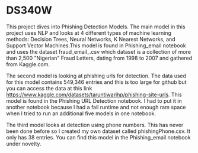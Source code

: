 # DS340W
This project dives into Phishing Detection Models. The main model in this project uses NLP and looks at 4 different types of machine learning methods: 
Decision Trees, Neural Networks, K Nearest Networks, and Support Vector Machines.This model is found in Phishing_email notebook and uses the dataset fraud_email_.csv
which dataset is a collection of more than 2,500 "Nigerian" Fraud Letters, dating from 1998 to 2007 and gathered from Kaggle.com. 

The second model is looking at phishing urls for detection. The data used for this model contains 549,346 entries and this is too large for github but you can access
the data at this link https://www.kaggle.com/datasets/taruntiwarihp/phishing-site-urls. This model is found in the Phishing URL Detection notebook. I had to put it in 
another notebook because I had a fail runtime and not enough ram space when I tried to run an additional five models in one notebook.

The third model looks at detection using phone numbers. This has never been done before so I created my own dataset called phishingPhone.csv. It only has 38 entries. 
You can find this model in the Phishing_email notebook under novelty.

